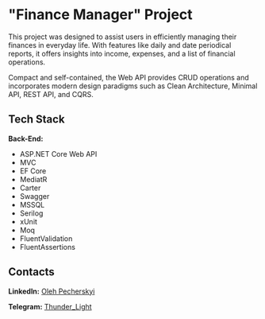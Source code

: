 # "Finance Manager" Project

This project was designed to assist users in efficiently managing their finances in everyday life. With features like daily and date periodical reports, it offers insights into income, expenses, and a list of financial operations.

Compact and self-contained, the Web API provides CRUD operations and incorporates modern design paradigms such as Clean Architecture, Minimal API, REST API, and CQRS.

## Tech Stack

**Back-End:**
- ASP.NET Core Web API
- MVC
- EF Core
- MediatR
- Carter
- Swagger
- MSSQL
- Serilog
- xUnit
- Moq
- FluentValidation
- FluentAssertions

## Contacts

**LinkedIn:** [Oleh Pecherskyi](https://www.linkedin.com/in/olehpecherskyi)

**Telegram:** [Thunder_Light](https://t.me/Thunder_Light82)

